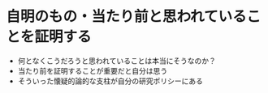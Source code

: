 # 自明のもの・当たり前と思われていることを証明する

- 何となくこうだろうと思われていることは本当にそうなのか？
- 当たり前を証明することが重要だと自分は思う
- そういった懐疑的論的な支柱が自分の研究ポリシーにある
